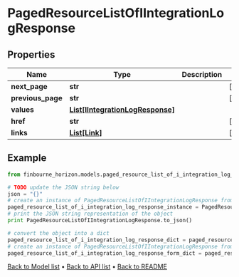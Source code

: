 # PagedResourceListOfIIntegrationLogResponse


## Properties
Name | Type | Description | Notes
------------ | ------------- | ------------- | -------------
**next_page** | **str** |  | [optional] 
**previous_page** | **str** |  | [optional] 
**values** | [**List[IIntegrationLogResponse]**](IIntegrationLogResponse.md) |  | 
**href** | **str** |  | [optional] 
**links** | [**List[Link]**](Link.md) |  | [optional] 

## Example

```python
from finbourne_horizon.models.paged_resource_list_of_i_integration_log_response import PagedResourceListOfIIntegrationLogResponse

# TODO update the JSON string below
json = "{}"
# create an instance of PagedResourceListOfIIntegrationLogResponse from a JSON string
paged_resource_list_of_i_integration_log_response_instance = PagedResourceListOfIIntegrationLogResponse.from_json(json)
# print the JSON string representation of the object
print PagedResourceListOfIIntegrationLogResponse.to_json()

# convert the object into a dict
paged_resource_list_of_i_integration_log_response_dict = paged_resource_list_of_i_integration_log_response_instance.to_dict()
# create an instance of PagedResourceListOfIIntegrationLogResponse from a dict
paged_resource_list_of_i_integration_log_response_form_dict = paged_resource_list_of_i_integration_log_response.from_dict(paged_resource_list_of_i_integration_log_response_dict)
```
[Back to Model list](../README.md#documentation-for-models) &#8226; [Back to API list](../README.md#documentation-for-api-endpoints) &#8226; [Back to README](../README.md)


